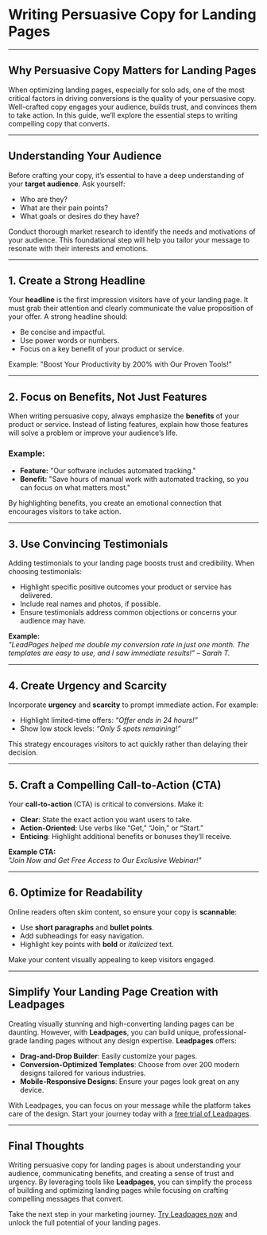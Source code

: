 # Writing Persuasive Copy for Landing Pages

---

## Why Persuasive Copy Matters for Landing Pages

When optimizing landing pages, especially for solo ads, one of the most critical factors in driving conversions is the quality of your persuasive copy. Well-crafted copy engages your audience, builds trust, and convinces them to take action. In this guide, we’ll explore the essential steps to writing compelling copy that converts.

---

## Understanding Your Audience

Before crafting your copy, it’s essential to have a deep understanding of your **target audience**. Ask yourself:

- Who are they?
- What are their pain points?
- What goals or desires do they have?

Conduct thorough market research to identify the needs and motivations of your audience. This foundational step will help you tailor your message to resonate with their interests and emotions.

---

## 1. Create a Strong Headline

Your **headline** is the first impression visitors have of your landing page. It must grab their attention and clearly communicate the value proposition of your offer. A strong headline should:

- Be concise and impactful.
- Use power words or numbers.
- Focus on a key benefit of your product or service.

Example: "Boost Your Productivity by 200% with Our Proven Tools!"

---

## 2. Focus on Benefits, Not Just Features

When writing persuasive copy, always emphasize the **benefits** of your product or service. Instead of listing features, explain how those features will solve a problem or improve your audience’s life.

### Example:
- **Feature:** "Our software includes automated tracking."
- **Benefit:** "Save hours of manual work with automated tracking, so you can focus on what matters most."

By highlighting benefits, you create an emotional connection that encourages visitors to take action.

---

## 3. Use Convincing Testimonials

Adding testimonials to your landing page boosts trust and credibility. When choosing testimonials:

- Highlight specific positive outcomes your product or service has delivered.
- Include real names and photos, if possible.
- Ensure testimonials address common objections or concerns your audience may have.

**Example:**  
*"LeadPages helped me double my conversion rate in just one month. The templates are easy to use, and I saw immediate results!" – Sarah T.*

---

## 4. Create Urgency and Scarcity

Incorporate **urgency** and **scarcity** to prompt immediate action. For example:

- Highlight limited-time offers: *“Offer ends in 24 hours!”*
- Show low stock levels: *“Only 5 spots remaining!”*

This strategy encourages visitors to act quickly rather than delaying their decision.

---

## 5. Craft a Compelling Call-to-Action (CTA)

Your **call-to-action** (CTA) is critical to conversions. Make it:

- **Clear**: State the exact action you want users to take.
- **Action-Oriented**: Use verbs like “Get,” “Join,” or “Start.”
- **Enticing**: Highlight additional benefits or bonuses they’ll receive.

**Example CTA:**  
*"Join Now and Get Free Access to Our Exclusive Webinar!"*

---

## 6. Optimize for Readability

Online readers often skim content, so ensure your copy is **scannable**:

- Use **short paragraphs** and **bullet points**.
- Add subheadings for easy navigation.
- Highlight key points with **bold** or *italicized* text.

Make your content visually appealing to keep visitors engaged.

---

## Simplify Your Landing Page Creation with Leadpages

Creating visually stunning and high-converting landing pages can be daunting. However, with **Leadpages**, you can build unique, professional-grade landing pages without any design expertise. **Leadpages** offers:

- **Drag-and-Drop Builder**: Easily customize your pages.
- **Conversion-Optimized Templates**: Choose from over 200 modern designs tailored for various industries.
- **Mobile-Responsive Designs**: Ensure your pages look great on any device.

With Leadpages, you can focus on your message while the platform takes care of the design. Start your journey today with a [free trial of Leadpages](https://bit.ly/LEadPages).

---

## Final Thoughts

Writing persuasive copy for landing pages is about understanding your audience, communicating benefits, and creating a sense of trust and urgency. By leveraging tools like **Leadpages**, you can simplify the process of building and optimizing landing pages while focusing on crafting compelling messages that convert.

Take the next step in your marketing journey. [Try Leadpages now](https://bit.ly/LEadPages) and unlock the full potential of your landing pages.
